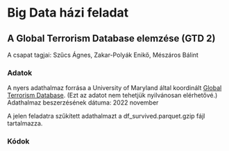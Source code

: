 # Big Data házi feladat
## A Global Terrorism Database elemzése (GTD 2)
A csapat tagjai: Szűcs Ágnes, Zakar-Polyák Enikő, Mészáros Bálint

### Adatok
A nyers adathalmaz forrása a University of Maryland által koordinált [Global Terrorism Database](https://www.start.umd.edu/gtd/). (Ezt az adatot nem tehetjük nyilvánosan elérhetővé.)
Adathalmaz beszerzésének dátuma: 2022 november

A jelen feladatra szűkített adathalmazt a df_survived.parquet.gzip fájl tartalmazza.

### Kódok

